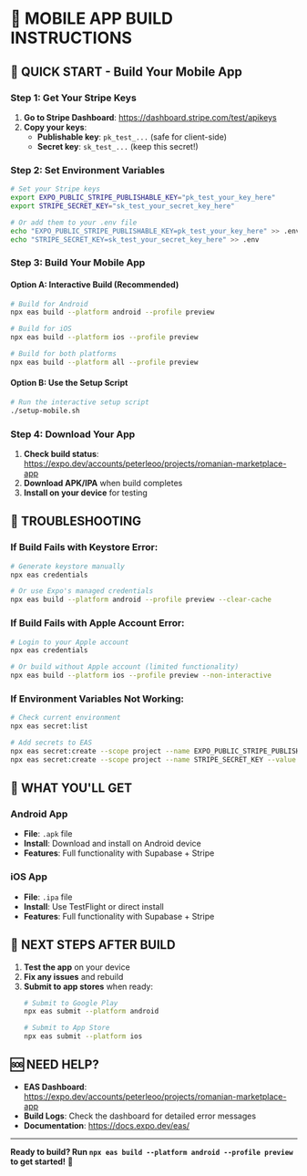# 📱 MOBILE APP BUILD INSTRUCTIONS

## 🚀 **QUICK START - Build Your Mobile App**

### **Step 1: Get Your Stripe Keys**

1. **Go to Stripe Dashboard**: https://dashboard.stripe.com/test/apikeys
2. **Copy your keys**:
   - **Publishable key**: `pk_test_...` (safe for client-side)
   - **Secret key**: `sk_test_...` (keep this secret!)

### **Step 2: Set Environment Variables**

```bash
# Set your Stripe keys
export EXPO_PUBLIC_STRIPE_PUBLISHABLE_KEY="pk_test_your_key_here"
export STRIPE_SECRET_KEY="sk_test_your_secret_key_here"

# Or add them to your .env file
echo "EXPO_PUBLIC_STRIPE_PUBLISHABLE_KEY=pk_test_your_key_here" >> .env
echo "STRIPE_SECRET_KEY=sk_test_your_secret_key_here" >> .env
```

### **Step 3: Build Your Mobile App**

#### **Option A: Interactive Build (Recommended)**
```bash
# Build for Android
npx eas build --platform android --profile preview

# Build for iOS  
npx eas build --platform ios --profile preview

# Build for both platforms
npx eas build --platform all --profile preview
```

#### **Option B: Use the Setup Script**
```bash
# Run the interactive setup script
./setup-mobile.sh
```

### **Step 4: Download Your App**

1. **Check build status**: https://expo.dev/accounts/peterleoo/projects/romanian-marketplace-app
2. **Download APK/IPA** when build completes
3. **Install on your device** for testing

## 🔧 **TROUBLESHOOTING**

### **If Build Fails with Keystore Error:**
```bash
# Generate keystore manually
npx eas credentials

# Or use Expo's managed credentials
npx eas build --platform android --profile preview --clear-cache
```

### **If Build Fails with Apple Account Error:**
```bash
# Login to your Apple account
npx eas credentials

# Or build without Apple account (limited functionality)
npx eas build --platform ios --profile preview --non-interactive
```

### **If Environment Variables Not Working:**
```bash
# Check current environment
npx eas secret:list

# Add secrets to EAS
npx eas secret:create --scope project --name EXPO_PUBLIC_STRIPE_PUBLISHABLE_KEY --value "pk_test_your_key"
npx eas secret:create --scope project --name STRIPE_SECRET_KEY --value "sk_test_your_secret"
```

## 📱 **WHAT YOU'LL GET**

### **Android App**
- **File**: `.apk` file
- **Install**: Download and install on Android device
- **Features**: Full functionality with Supabase + Stripe

### **iOS App**
- **File**: `.ipa` file  
- **Install**: Use TestFlight or direct install
- **Features**: Full functionality with Supabase + Stripe

## 🎯 **NEXT STEPS AFTER BUILD**

1. **Test the app** on your device
2. **Fix any issues** and rebuild
3. **Submit to app stores** when ready:
   ```bash
   # Submit to Google Play
   npx eas submit --platform android
   
   # Submit to App Store
   npx eas submit --platform ios
   ```

## 🆘 **NEED HELP?**

- **EAS Dashboard**: https://expo.dev/accounts/peterleoo/projects/romanian-marketplace-app
- **Build Logs**: Check the dashboard for detailed error messages
- **Documentation**: https://docs.expo.dev/eas/

---

**Ready to build? Run `npx eas build --platform android --profile preview` to get started!** 🚀
